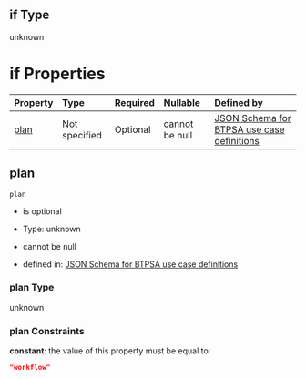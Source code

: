 ## if Type

unknown

# if Properties

| Property      | Type          | Required | Nullable       | Defined by                                                                                                                                                                                                                                  |
| :------------ | :------------ | :------- | :------------- | :------------------------------------------------------------------------------------------------------------------------------------------------------------------------------------------------------------------------------------------ |
| [plan](#plan) | Not specified | Optional | cannot be null | [JSON Schema for BTPSA use case definitions](btpsa-usecase-properties-services-items-allof-1-then-allof-94-then-allof-1-if-properties-plan.md "undefined#/properties/services/items/allOf/1/then/allOf/94/then/allOf/1/if/properties/plan") |

## plan



`plan`

*   is optional

*   Type: unknown

*   cannot be null

*   defined in: [JSON Schema for BTPSA use case definitions](btpsa-usecase-properties-services-items-allof-1-then-allof-94-then-allof-1-if-properties-plan.md "undefined#/properties/services/items/allOf/1/then/allOf/94/then/allOf/1/if/properties/plan")

### plan Type

unknown

### plan Constraints

**constant**: the value of this property must be equal to:

```json
"workflow"
```
